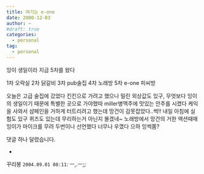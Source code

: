 ```yaml
---
title: 여기는 e-one
date: 2000-12-03
author: ~
#draft: true
categories:
  - personal
tag:
  - personal
---
```




잉이 생일이라 지금 5차를 왔다

1차 오락실
2차 닭갈비
3차 pub술집
4차 노래방
5차 e-one 피씨방

오늘은 고급 술집에 갔었다
킨킨으로 가려고 했으나
밀린 외상값도 있구, 무엇보다 잉이의 생일이기 때문에
특별한 곳으로 가야했따
miller병맥주에 맛있는 안주를 시켰다
케익을 사와서 샴페인을 거하게 터트리려고 했는데 망건이 감못잡았다..썩!!
내일 아침에 실험도 있구 퀴즈도 있는데 무리하는거 아닌지 몰겠네~
노래방에서 망건의 거한 액션때매
잉이가 마이크를 무려 두번이나 선언했다
너무나 우꼈다
으하
잉썩쭘?


 댓글 하나 달렸습니다.

- 
 꾸리봉 `2004.09.01 08:11`: 
ㅡ,.ㅡ;;









